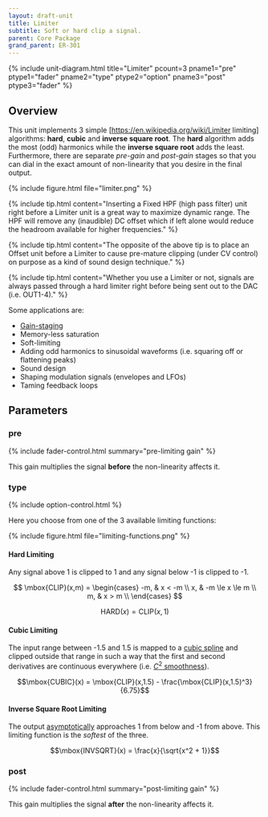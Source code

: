 ```yaml
---
layout: draft-unit
title: Limiter
subtitle: Soft or hard clip a signal.
parent: Core Package
grand_parent: ER-301
---
```


{% include unit-diagram.html
title="Limiter"
pcount=3
pname1="pre"
ptype1="fader"
pname2="type"
ptype2="option"
pname3="post"
ptype3="fader"
%}

## Overview
This unit implements 3 simple [https://en.wikipedia.org/wiki/Limiter limiting] algorithms: **hard**, **cubic** and **inverse square root**.  The **hard** algorithm adds the most (odd) harmonics while the **inverse square root** adds the least. Furthermore, there are separate *pre-gain* and *post-gain* stages so that you can dial in the exact amount of non-linearity that you desire in the final output.

{% include figure.html
file="limiter.png"
%}

{% include tip.html
content="Inserting a Fixed HPF (high pass filter) unit right before a Limiter unit is a great way to maximize dynamic range.  The HPF will remove any (inaudible) DC offset which if left alone would reduce the headroom available for higher frequencies."
%}

{% include tip.html
content="The opposite of the above tip is to place an Offset unit before a Limiter to cause pre-mature clipping (under CV control) on purpose as a kind of sound design technique."
%}

{% include tip.html
content="Whether you use a Limiter or not, signals are always passed through a hard limiter right before being sent out to the DAC (i.e. OUT1-4)."
%}

Some applications are:
* [Gain-staging](https://en.wikipedia.org/wiki/Gain_stage)
* Memory-less saturation
* Soft-limiting
* Adding odd harmonics to sinusoidal waveforms (i.e. squaring off or flattening peaks)
* Sound design
* Shaping modulation signals (envelopes and LFOs)
* Taming feedback loops


## Parameters

### pre
{% include fader-control.html summary="pre-limiting gain" %}

This gain multiplies the signal **before** the non-linearity affects it.

### type
{% include option-control.html %}

Here you choose from one of the 3 available limiting functions: 

{% include figure.html
file="limiting-functions.png"
%}

#### Hard Limiting

Any signal above 1 is clipped to 1 and any signal below -1 is clipped to -1.  

$$
\mbox{CLIP}(x,m) = \begin{cases} 
-m, & x < -m \\ 
x,  & -m \le x \le m \\
m, & x > m \\
\end{cases} 
$$

$$
\mbox{HARD}(x) = \mbox{CLIP}(x,1) 
$$

#### Cubic Limiting

The input range between -1.5 and 1.5 is mapped to a [cubic spline](http://mathworld.wolfram.com/CubicSpline.html) and clipped outside that range in such a way that the first and second derivatives are continuous everywhere (i.e. [ *C*<sup>2</sup> smoothness](https://en.wikipedia.org/wiki/Smoothness#Order_of_continuity)).

$$\mbox{CUBIC}(x) = \mbox{CLIP}(x,1.5) - \frac{\mbox{CLIP}(x,1.5)^3}{6.75}$$

#### Inverse Square Root Limiting

The output [asymptotically](https://en.wikipedia.org/wiki/Asymptote) approaches 1 from below and -1 from above.  This limiting function is the *softest* of the three.

$$\mbox{INVSQRT}(x) = \frac{x}{\sqrt{x^2 + 1}}$$

### post
{% include fader-control.html summary="post-limiting gain" %}

This gain multiplies the signal **after** the non-linearity affects it.
